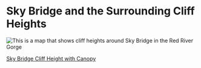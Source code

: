# Sky Bridge and the Surrounding Cliff Heights

![This is a map that shows cliff heights around Sky Bridge in the Red River Gorge](../graphics/SkyBridgeCliffMap_300.jpg)

[Sky Bridge Cliff Height with Canopy](https://www.youtube.com/watch?v=u8aNy3jDmtc)